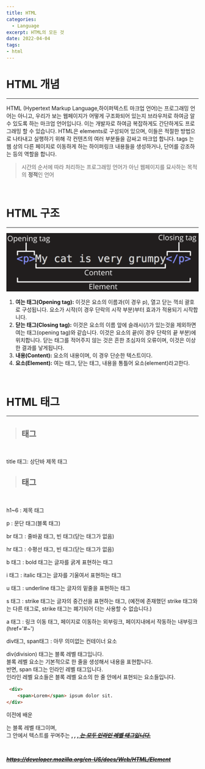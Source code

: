 ```yaml
---
title: HTML
categories: 
  - Language
excerpt: HTML의 모든 것
date: 2022-04-04
tags:
- html
---
```




# HTML 개념
---

HTML (Hypertext Markup Language,하이퍼텍스트 마크업 언어)는 프로그래밍 언어는 아니고, 우리가 보는 웹페이지가 어떻게 구조화되어 있는지 브라우저로 하여금 알 수 있도록 하는 마크업 언어입니다. 이는 개발자로 하여금 복잡하게도 간단하게도 프로그래밍 할 수 있습니다. HTML은 elements로 구성되어 있으며, 이들은 적절한 방법으로 나타내고 실행하기 위해 각 컨텐츠의 여러 부분들을 감싸고 마크업 합니다. tags 는 웹 상의 다른 페이지로 이동하게 하는 하이퍼링크 내용들을 생성하거나, 단어를 강조하는 등의 역할을 합니다.

> 시간의 순서에 따라 처리하는 프로그래밍 언어가 아닌 웹페이지를 묘사하는 목적의 **정적**인 언어

<br />


# HTML 구조
---

![ex_screenshot](/img/html1.PNG)

1. **여는 태그(Opening tag):** 이것은 요소의 이름과(이 경우 p), 열고 닫는 꺽쇠 괄호로 구성됩니다. 요소가 시작(이 경우 단락의 시작 부분)부터 효과가 적용되기 시작합니다.
2. **닫는 태그(Closing tag):** 이것은 요소의 이름 앞에 슬래시(/)가 있는것을 제외하면 여는 태그(opening tag)와 같습니다. 이것은 요소의 끝(이 경우 단락의 끝 부분)에 위치합니다. 닫는 태그를 적어주지 않는 것은 흔한 초심자의 오류이며, 이것은 이상한 결과를 낳게됩니다.
3. **내용(Content):** 요소의 내용이며, 이 경우 단순한 텍스트이다.
4. **요소(Element):** 여는 태그, 닫는 태그, 내용을 통틀어 요소(element)라고한다.

<br />



# HTML 태그
---


> ## <head>태그
  
<br />

title 태그: 상단바 제목 태그

  

> ## <body>태그

<br />

h1~6 : 제목 태그
 
p : 문단 태그(블록 태그)  
  
br 태그 : 줄바꿈 태그, 빈 태그(닫는 태그가 없음)

hr 태그 : 수평선 태그, 빈 태그(닫는 태그가 없음)
  
b 태그 : bold 태그는 글자를 굵게 표현하는 태그

i 태그 : italic 태그는 글자를 기울여서 표현하는 태그

u 태그 : underline 태그는 글자의 밑줄을 표현하는 태그

s 태그 : strike 태그는 글자의 중간선을 표현하는 태그, (예전에 존재했던 strike 태그와는 다른 태그로, strike 태그는 폐기되어 더는 사용할 수 없습니다.)

a 태그 : 링크 이동 태그, 페이지로 이동하는 외부링크, 페이지내에서 작동하는 내부링크(href='#~')  
  
div태그, span태그 : 아무 의미없는 컨테이너 요소

div(division) 태그는 블록 레벨 태그입니다.<br />
블록 레벨 요소는 기본적으로 한 줄을 생성해서 내용을 표현합니다.<br />
반면, span 태그는 인라인 레벨 태그입니다.<br />
인라인 레벨 요소들은 블록 레벨 요소의 한 줄 안에서 표현되는 요소들입니다.<br />

```html
 <div>
    <span>Lorem</span> ipsum dolor sit.
</div>
```
  
이전에 배운 <p>는 블록 레벨 태그이며,<br />
그 안에서 텍스트를 꾸며주는 <b>, <i>, <u>, <s>는 모두 인라인 레벨 태그입니다.<br />
  
<br />


https://developer.mozilla.org/en-US/docs/Web/HTML/Element
